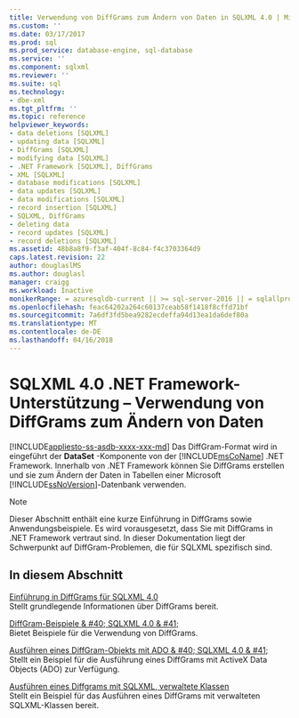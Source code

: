 ```yaml
---
title: Verwendung von DiffGrams zum Ändern von Daten in SQLXML 4.0 | Microsoft Docs
ms.custom: ''
ms.date: 03/17/2017
ms.prod: sql
ms.prod_service: database-engine, sql-database
ms.service: ''
ms.component: sqlxml
ms.reviewer: ''
ms.suite: sql
ms.technology:
- dbe-xml
ms.tgt_pltfrm: ''
ms.topic: reference
helpviewer_keywords:
- data deletions [SQLXML]
- updating data [SQLXML]
- DiffGrams [SQLXML]
- modifying data [SQLXML]
- .NET Framework [SQLXML], DiffGrams
- XML [SQLXML]
- database modifications [SQLXML]
- data updates [SQLXML]
- data modifications [SQLXML]
- record insertion [SQLXML]
- SQLXML, DiffGrams
- deleting data
- record updates [SQLXML]
- record deletions [SQLXML]
ms.assetid: 48b8a8f9-f3af-404f-8c84-f4c3703364d9
caps.latest.revision: 22
author: douglaslMS
ms.author: douglasl
manager: craigg
ms.workload: Inactive
monikerRange: = azuresqldb-current || >= sql-server-2016 || = sqlallproducts-allversions
ms.openlocfilehash: feac64202a264c60137ceab58f1418f8cffd71bf
ms.sourcegitcommit: 7a6df3fd5bea9282ecdeffa94d13ea1da6def80a
ms.translationtype: MT
ms.contentlocale: de-DE
ms.lasthandoff: 04/16/2018
---
```

# <a name="sqlxml-40-net-framework-support---using-diffgrams-to-modify-data"></a>SQLXML 4.0 .NET Framework-Unterstützung – Verwendung von DiffGrams zum Ändern von Daten
[!INCLUDE[appliesto-ss-asdb-xxxx-xxx-md](../../../includes/appliesto-ss-asdb-xxxx-xxx-md.md)]
  Das DiffGram-Format wird in eingeführt der **DataSet** -Komponente von der [!INCLUDE[msCoName](../../../includes/msconame-md.md)] .NET Framework. Innerhalb von .NET Framework können Sie DiffGrams erstellen und sie zum Ändern der Daten in Tabellen einer Microsoft [!INCLUDE[ssNoVersion](../../../includes/ssnoversion-md.md)]-Datenbank verwenden.  
  
> [!NOTE]  
>  Dieser Abschnitt enthält eine kurze Einführung in DiffGrams sowie Anwendungsbeispiele. Es wird vorausgesetzt, dass Sie mit DiffGrams in .NET Framework vertraut sind. In dieser Dokumentation liegt der Schwerpunkt auf DiffGram-Problemen, die für SQLXML spezifisch sind.  
  
## <a name="in-this-section"></a>In diesem Abschnitt  
 [Einführung in DiffGrams für SQLXML 4.0](../../../relational-databases/sqlxml-annotated-xsd-schemas-xpath-queries/diffgram/introduction-to-diffgrams-in-sqlxml-4-0.md)  
 Stellt grundlegende Informationen über DiffGrams bereit.  
  
 [DiffGram-Beispiele & #40; SQLXML 4.0 & #41;](../../../relational-databases/sqlxml-annotated-xsd-schemas-xpath-queries/diffgram/diffgram-examples-sqlxml-4-0.md)  
 Bietet Beispiele für die Verwendung von DiffGrams.  
  
 [Ausführen eines DiffGram-Objekts mit ADO & #40; SQLXML 4.0 & #41;](../../../relational-databases/sqlxml-annotated-xsd-schemas-xpath-queries/diffgram/executing-a-diffgram-by-using-ado-sqlxml-4-0.md)  
 Stellt ein Beispiel für die Ausführung eines DiffGrams mit ActiveX Data Objects (ADO) zur Verfügung.  
  
 [Ausführen eines Diffgrams mit SQLXML, verwaltete Klassen](../../../relational-databases/sqlxml-annotated-xsd-schemas-xpath-queries/diffgram/executing-a-diffgram-by-using-sqlxml-managed-classes.md)  
 Stellt ein Beispiel für das Ausführen eines DiffGrams mit verwalteten SQLXML-Klassen bereit.  
  
  
